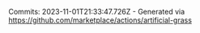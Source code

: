 Commits: 2023-11-01T21:33:47.726Z - Generated via https://github.com/marketplace/actions/artificial-grass
<br>
